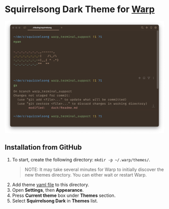 # Squirrelsong Dark Theme for [Warp](https://www.warp.dev)

![Squirrelsong dark terminal color theme](./screenshot.png)

## Installation from GitHub

1. To start, create the following directory: `mkdir -p ~/.warp/themes/`.
    > NOTE:
    > It may take several minutes for Warp to initially discover the new themes directory. You can either wait or restart Warp.
1. Add theme [yaml file](./squirrelsong_dark.yaml) to this directory.
1. Open **Settings**, then **Appearance**.
1. Press **Current theme** box under **Themes** section.
1. Select **Squirrelsong Dark** in **Themes** list.
